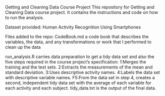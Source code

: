 Getting and Cleaning Data Course Project
This repository for Getting and Cleaning Data course project. It contains the instructions and code on how to run the analysis.

Dataset provided:
Human Activity Recognition Using Smartphones

Files added to the repo:
CodeBook.md a code book that describes the variables, the data, and any transformations or work that I performed to clean up the data

run_analysis.R carries data preparation to get a tidy data set and also the five steps required in the course project’s specification:
1:Merges the training and the test sets.
2:Extracts the measurements of the mean and standard deviation.
3:Uses descriptive activity names.
4:Labels the data set with descriptive variable names.
F5:From the data set in step 4, creates a second, independent tidy data set with the average of each variable for each activity and each subject.
tidy_data.txt is the output of the final data.

